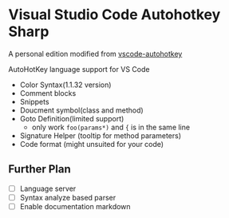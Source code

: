 # Visual Studio Code Autohotkey Sharp

A personal edition modified from [vscode-autohotkey](https://github.com/vinnyjames/vscode-autohotkey)

AutoHotKey language support for VS Code
* Color Syntax(1.1.32 version)
* Comment blocks
* Snippets
* Doucment symbol(class and method) 
* Goto Definition(limited support)
  * only work `foo(params*)` and `{` is in the same line
* Signature Helper (tooltip for method parameters)
* Code format (might unsuited for your code)

## Further Plan

* [ ] Language server
* [ ] Syntax analyze based parser  
* [ ] Enable documentation markdown
